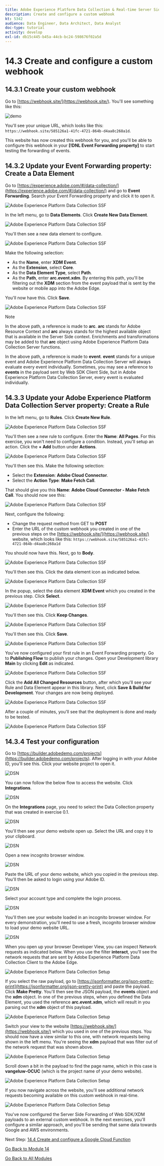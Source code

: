 ```yaml
---
title: Adobe Experience Platform Data Collection & Real-time Server Side Forwarding - Create and configure a custom webhook
description: Create and configure a custom webhook
kt: 5342
audience: Data Engineer, Data Architect, Data Analyst
doc-type: tutorial
activity: develop
exl-id: db15c445-b45a-44cb-bc24-598676f02a5d
---
```

# 14.3 Create and configure a custom webhook

## 14.3.1 Create your custom webhook

Go to [https://webhook.site/](https://webhook.site/). You'll see something like this:

![demo](./images/webhook1.png)

You'll see your unique URL, which looks like this: `https://webhook.site/585126a1-41fc-4721-864b-d4aa8c268a1d`.

This website has now created this webhook for you, and you'll be able to configure this webhook in your **[!DNL Event Forwarding property]** to start testing the forwarding of events.

## 14.3.2 Update your Event Forwarding property: Create a Data Element

Go to [https://experience.adobe.com/#/data-collection/](https://experience.adobe.com/#/data-collection/) and go to **Event Forwarding**. Search your Event Forwarding property and click it to open it.

![Adobe Experience Platform Data Collection SSF](./images/prop1.png)

In the left menu, go to **Data Elements**. Click **Create New Data Element**.

![Adobe Experience Platform Data Collection SSF](./images/de1.png)

You'll then see a new data element to configure.

![Adobe Experience Platform Data Collection SSF](./images/de2.png)

Make the following selection:

- As the **Name**, enter **XDM Event**.
- As the **Extension**, select **Core**.
- As the **Data Element Type**, select **Path**.
- As the **Path**, enter **arc.event.xdm**. By entering this path, you'll be filtering out the **XDM** section from the event payload that is sent by the website or mobile app into the Adobe Edge.

You'll now have this. Click **Save**.

![Adobe Experience Platform Data Collection SSF](./images/de3.png)

>[!NOTE]
>
>In the above path, a reference is made to **arc**. **arc** stands for Adobe Resource Context and **arc** always stands for the highest available object that is available in the Server Side context. Enrichments and transformations may be added to that **arc** object using Adobe Experience Platform Data Collection Server functions.
>
>In the above path, a reference is made to **event**. **event** stands for a unique event and Adobe Experience Platform Data Collection Server will always evaluate every event individually. Sometimes, you may see a reference to **events** in the payload sent by Web SDK Client Side, but in Adobe Experience Platform Data Collection Server, every event is evaluated individually.

## 14.3.3 Update your Adobe Experience Platform Data Collection Server property: Create a Rule

In the left menu, go to **Rules**. Click **Create New Rule**.

![Adobe Experience Platform Data Collection SSF](./images/rl1.png)

You'll then see a new rule to configure. Enter the **Name**: **All Pages**. For this exercise, you won't need to configure a condition. Instead, you'll setup an action. Click the **+ Add** button under **Actions**.

![Adobe Experience Platform Data Collection SSF](./images/rl2.png)

You'll then see this. Make the following selection:

- Select the **Extension**: **Adobe Cloud Connector**.
- Select the **Action Type**: **Make Fetch Call**.

That should give you this **Name**: **Adobe Cloud Connector - Make Fetch Call**. You should now see this:

![Adobe Experience Platform Data Collection SSF](./images/rl4.png)

Next, configure the following:

- Change the request method from GET to **POST**
- Enter the URL of the custom webhook you created in one of the previous steps on the [https://webhook.site/](https://webhook.site/) website, which looks like this: `https://webhook.site/585126a1-41fc-4721-864b-d4aa8c268a1d`

You should now have this. Next, go to **Body**.

![Adobe Experience Platform Data Collection SSF](./images/rl6.png)

You'll then see this. Click the data element icon as indicated below.

![Adobe Experience Platform Data Collection SSF](./images/rl7.png)

In the popup, select the data element **XDM Event** which you created in the previous step. Click **Select**.

![Adobe Experience Platform Data Collection SSF](./images/rl8.png)

You'll then see this. Click **Keep Changes**.

![Adobe Experience Platform Data Collection SSF](./images/rl9.png)

You'll then see this. Click **Save**.

![Adobe Experience Platform Data Collection SSF](./images/rl10.png)

You've now configured your first rule in an Event Forwarding property. Go to **Publishing Flow** to publish your changes.
Open your Development library **Main** by clicking **Edit** as indicated.

![Adobe Experience Platform Data Collection SSF](./images/rl11.png)

Click the **Add All Changed Resources** button, after which you'll see your Rule and Data Element appear in this library. Next, click **Save & Build for Development**. Your changes are now being deployed.

![Adobe Experience Platform Data Collection SSF](./images/rl13.png)

After a couple of minutes, you'll see that the deployment is done and ready to be tested.

![Adobe Experience Platform Data Collection SSF](./images/rl14.png)

## 14.3.4 Test your configuration

Go to [https://builder.adobedemo.com/projects](https://builder.adobedemo.com/projects). After logging in with your Adobe ID, you'll see this. Click your website project to open it.

![DSN](../module0/images/web8.png)

You can now follow the below flow to access the website. Click **Integrations**.

![DSN](../module0/images/web1.png)

On the **Integrations** page, you need to select the Data Collection property that was created in exercise 0.1. 

![DSN](../module0/images/web2.png)

You'll then see your demo website open up. Select the URL and copy it to your clipboard.

![DSN](../module0/images/web3.png)

Open a new incognito browser window.

![DSN](../module0/images/web4.png)

Paste the URL of your demo website, which you copied in the previous step. You'll then be asked to login using your Adobe ID.

![DSN](../module0/images/web5.png)

Select your account type and complete the login process.

![DSN](../module0/images/web6.png)

You'll then see your website loaded in an incognito browser window. For every demonstration, you'll need to use a fresh, incognito browser window to load your demo website URL.

![DSN](../module0/images/web7.png)

When you open up your browser Developer View, you can inspect Network requests as indicated below. When you use the filter **interact**, you'll see the network requests that are sent by Adobe Experience Platform Data Collection Client to the Adobe Edge.

![Adobe Experience Platform Data Collection Setup](./images/hook1.png)

If you select the raw payload, go to [https://jsonformatter.org/json-pretty-print](https://jsonformatter.org/json-pretty-print) and paste the payload. Click **Make Pretty**. You'll then see the JSON payload, the **events** object and the **xdm** object. In one of the previous steps, when you defined the Data Element, you used the reference **arc.event.xdm**, which will result in you parsing out the **xdm** object of this payload.

![Adobe Experience Platform Data Collection Setup](./images/hook2.png)

Switch your view to the website [https://webhook.site/](https://webhook.site/) which you used in one of the previous steps. You should now have a view similar to this one, with network requests being shown in the left menu. You're seeing the **xdm** payload that was filter out of the network request that was shown above. 

![Adobe Experience Platform Data Collection Setup](./images/hook3.png)

Scroll down a bit in the payload to find the page name, which in this case is **vangeluw-OCUC** (which is the project name of your demo website).

![Adobe Experience Platform Data Collection Setup](./images/hook4.png)

If you now navigate across the website, you'll see additional network requests becoming available on this custom webhook in real-time.

![Adobe Experience Platform Data Collection Setup](./images/hook5.png)

You've now configured the Server Side Forwarding of Web SDK/XDM payloads to an external custom webhook. In the next exercises, you'll configure a similar approach, and you'll be sending that same data towards Google and AWS environments.

Next Step: [14.4 Create and configure a Google Cloud Function](./ex4.md)

[Go Back to Module 14](./aep-data-collection-ssf.md)

[Go Back to All Modules](./../../overview.md)
